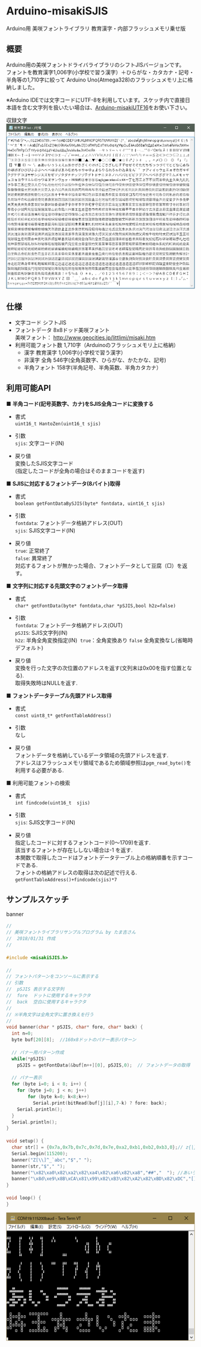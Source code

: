 # Arduino-misakiSJIS

Arduino用 美咲フォントライブラリ 教育漢字・内部フラッシュメモリ乗せ版

## 概要

Arduino用の美咲フォントドライバライブラリのシフトJISバージョンです。  
フォントを教育漢字1,006字(小学校で習う漢字）＋ひらがな・カタカナ・記号・半角等の1,710字に絞って  Arduino Uno(Atmega328)のフラッシュメモリ上に格納しました。  

※Arduino IDEでは文字コードにUTF-8を利用しています。スケッチ内で直接日本語を含む文字列を扱いたい場合は、[Arduino-misakiUTF16](https://github.com/Tamakichi/Arduino-misakiUTF16)をお使い下さい。  

収録文字  
![対応フォント](img/教育漢字.PNG)  

## 仕様

* 文字コード  シフトJIS  
* フォントデータ  8x8ドッド美咲フォント  
  美咲フォント： <http://www.geocities.jp/littlimi/misaki.htm>  
* 利用可能フォント数  1,710字（Arduinoのフラッシュメモリ上に格納）  
  * 漢字 教育漢字 1,006字(小学校で習う漢字）  
  * 非漢字 全角 546字(全角英数字、ひらがな、かたかな、記号)  
  * 半角フォント  158字(半角記号、半角英数、半角カタカナ）  

## 利用可能API

■ **半角コード(記号英数字、カナ)をSJIS全角コードに変換する**  

* 書式  
`uint16_t HantoZen(uint16_t sjis)`  

* 引数  
`sjis`: 文字コード(IN)  

* 戻り値  
変換したSJIS文字コード  
(指定したコードが全角の場合はそのままコードを返す)  

■ **SJISに対応するフォントデータ(8バイト)取得**  

* 書式  
`boolean getFontDataBySJIS(byte* fontdata, uint16_t sjis)`  

* 引数  
`fontdata`: フォントデータ格納アドレス(OUT)  
`sjis`: SJIS文字コード(IN)  

* 戻り値  
`true`: 正常終了  
`false`: 異常終了  
 対応するフォントが無かった場合、フォントデータとして豆腐（▢）を返す。  

■ **文字列に対応する先頭文字のフォントデータ取得**  

* 書式  
`char* getFontData(byte* fontdata,char *pSJIS,bool h2z=false)`  

* 引数  
`fontdata`: フォントデータ格納アドレス(OUT)  
`pSJIS`: SJIS文字列(IN)  
`h2z`: 半角全角変換指定(IN)  `true`：全角変換あり `false` 全角変換なし(省略時デフォルト)  

* 戻り値  
変換を行った文字の次位置のアドレスを返す(文列末は0x00を指す位置となる).  
取得失敗時はNULLを返す.  

■  **フォントデータテーブル先頭アドレス取得**  

* 書式  
`const uint8_t* getFontTableAddress()`

* 引数  
なし  

* 戻り値  
フォントデータを格納しているデータ領域の先頭アドレスを返す.  
アドレスはフラッシュメモリ領域であるため領域参照は`pgm_read_byte()`を利用する必要がある.  

■ 利用可能フォントの検索  

* 書式  
`int findcode(uint16_t  sjis)`  

* 引数  
`sjis`: SJIS文字コード(IN)  

* 戻り値  
指定したコードに対するフォントコード(0～1709)を返す.  
該当するフォントが存在ししない場合は-1 を返す.  
本関数で取得したコードはフォントデータテーブル上の格納順番を示すコードである.  
フォントの格納アドレスの取得は次の記述で行える.  
`getFontTableAddress()+findcode(sjis)*7`

## サンプルスケッチ

banner  

```CPP
//
// 美咲フォントライブラリサンプルプログラム by たま吉さん
//  2018/01/31 作成
//

#include <misakiSJIS.h>

//
// フォントパターンをコンソールに表示する
// 引数
//  pSJIS 表示する文字列
//  fore  ドットに使用するキャラクタ
//  back  空白に使用するキャラクタ
//
// ※半角文字は全角文字に置き換えを行う
//
void banner(char * pSJIS, char* fore, char* back) {
  int n=0;
  byte buf[20][8];  //160x8ドットのバナー表示パターン

  // バナー用パターン作成
  while(*pSJIS)
    pSJIS = getFontData(&buf[n++][0], pSJIS,0);  // フォントデータの取得

  // バナー表示
  for (byte i=0; i < 8; i++) {
    for (byte j=0; j < n; j++)
        for (byte k=0; k<8;k++)
          Serial.print(bitRead(buf[j][i],7-k) ? fore: back);
    Serial.println();
  }
  Serial.println();
}

void setup() {
  char str[] = {0x7a,0x7b,0x7c,0x7d,0x7e,0xa2,0xb1,0xb2,0xb3,0};// z{|}~｢ｱｲｳ
  Serial.begin(115200);
  banner("Z[\\]^_`abc","$"," ");
  banner(str,"$"," ");
  banner("\x82\xa0\x82\xa2\x82\xa4\x82\xa6\x82\xa8","##","  "); //あいうえお
  banner("\x8d\xe9\x8B\xCA\x81\x99\x82\xB3\x82\xA2\x82\xBD\x82\xDC","[]","  "); // 埼玉☆さいたま  
}

void loop() {
}
```

![banner](img/sample.png)  
